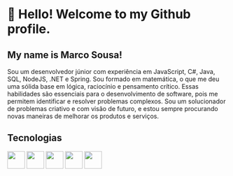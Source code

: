 # 👋 Hello! Welcome to my Github profile.
## My name is Marco Sousa!
Sou um desenvolvedor júnior com experiência em JavaScript, C#, Java, SQL, NodeJS, .NET e Spring. Sou formado em matemática, o que me deu uma sólida base em lógica, raciocínio e pensamento crítico. Essas habilidades são essenciais para o desenvolvimento de software, pois me permitem identificar e resolver problemas complexos. Sou um solucionador de problemas criativo e com visão de futuro, e estou sempre procurando novas maneiras de melhorar os produtos e serviços.


## Tecnologias
<div>
  <img src="https://cdn.jsdelivr.net/gh/devicons/devicon/icons/javascript/javascript-original.svg" width="40" height="40" />
  <img src="https://cdn.jsdelivr.net/gh/devicons/devicon/icons/nodejs/nodejs-plain.svg" width="40" height="40" />
  <img src="https://cdn.jsdelivr.net/gh/devicons/devicon/icons/git/git-plain.svg" width="40" height="40" />
  <img src="https://cdn.jsdelivr.net/gh/devicons/devicon/icons/github/github-original.svg" width="40" height="40" />
  <img src="https://cdn.jsdelivr.net/gh/devicons/devicon/icons/mongodb/mongodb-original-wordmark.svg" width="40" height="40" />
</div>

          
